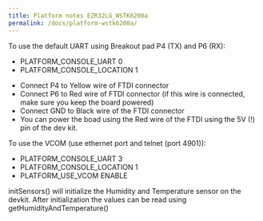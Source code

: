 ```yaml
---
title: Platform notes EZR32LG_WSTK6200a
permalink: /docs/platform-wstk6200a/
---
```


To use the default UART using Breakout pad P4 (TX) and P6 (RX):
* PLATFORM_CONSOLE_UART		0
* PLATFORM_CONSOLE_LOCATION	1

- Connect P4 to Yellow wire of FTDI connector
- Connect P6 to Red wire of FTDI connector (if this wire is connected, make sure you keep the board powered)
- Connect GND to Black wire of the FTDI connector
- You can power the boad using the Red wire of the FTDI using the 5V (!) pin of the dev kit.

To use the VCOM (use ethernet port and telnet (port 4901)):
* PLATFORM_CONSOLE_UART		3
* PLATFORM_CONSOLE_LOCATION	1
* PLATFORM_USE_VCOM				ENABLE

initSensors() will initialize the Humidity and Temperature sensor on the devkit.
After initialization the values can be read using getHumidityAndTemperature()
